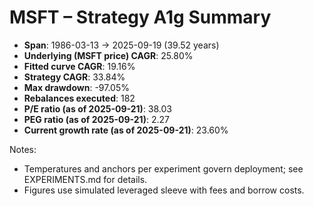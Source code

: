 # MSFT – Strategy A1g Summary

- **Span**: 1986-03-13 → 2025-09-19 (39.52 years)
- **Underlying (MSFT price) CAGR**: 25.80%
- **Fitted curve CAGR**: 19.16%
- **Strategy CAGR**: 33.84%
- **Max drawdown**: -97.05%
- **Rebalances executed**: 182
- **P/E ratio (as of 2025-09-21)**: 38.03
- **PEG ratio (as of 2025-09-21)**: 2.27
- **Current growth rate (as of 2025-09-21)**: 23.60%

Notes:

- Temperatures and anchors per experiment govern deployment; see EXPERIMENTS.md for details.
- Figures use simulated leveraged sleeve with fees and borrow costs.

